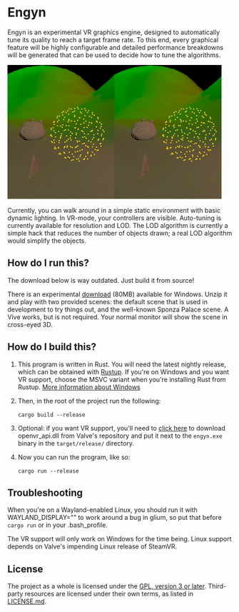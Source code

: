 # Engyn

Engyn is an experimental VR graphics engine, designed to automatically tune its quality to reach a
target frame rate. To this end, every graphical feature will be highly configurable and detailed
performance breakdowns will be generated that can be used to decide how to tune the algorithms.

[![Screenshot of default scene](screenshots/engyn-default-scene.thumbnail.png)](screenshots/engyn-default-scene.png)

Currently, you can walk around in a simple static environment with basic dynamic lighting. In
VR-mode, your controllers are visible. Auto-tuning is currently available for resolution and LOD.
The LOD algorithm is currently a simple hack that reduces the number of objects drawn; a real LOD
algorithm would simplify the objects.

## How do I run this?

The download below is way outdated. Just build it from source!

There is an experimental [download](https://bitbucket.org/Remco47/engyn/downloads/engyn-0.1.0-windows.zip)
(80MB) available for Windows. Unzip it and play with two provided scenes: the default scene that is
used in development to try things out, and the well-known Sponza Palace scene. A Vive works, but is
not required. Your normal monitor will show the scene in cross-eyed 3D.

## How do I build this?

1. This program is written in Rust. You will need the latest nightly release, which can be obtained
    with [Rustup](https://rustup.rs/). If you're on Windows and you want VR support, choose the MSVC
    variant when you're installing Rust from Rustup. [More information about Windows](https://github.com/rust-lang-nursery/rustup.rs#working-with-rust-on-windows)

2. Then, in the root of the project run the following:

    ```
    cargo build --release
    ```

3. Optional: if you want VR support, you'll need to [click here][dll] to download openvr_api.dll
   from Valve's repository and put it next to the `engyn.exe` binary in the `target/release/`
   directory.

4. Now you can run the program, like so:

    ```
    cargo run --release
    ```

## Troubleshooting

When you're on a Wayland-enabled Linux, you should run it with WAYLAND_DISPLAY="" to work around a
bug in glium, so put that before `cargo run` or in your .bash_profile.

The VR support will only work on Windows for the time being. Linux support depends on Valve's
impending Linux release of SteamVR.

## License

The project as a whole is licensed under the [GPL, version 3 or later](GPL-3.0.md). Third-party
resources are licensed under their own terms, as listed in [LICENSE.md](LICENSE.md).

[dll]: https://github.com/ValveSoftware/openvr/raw/master/bin/win64/openvr_api.dll
